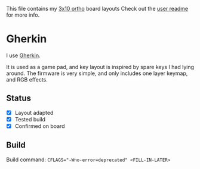 This file contains my [3x10 ortho](../../../default/ortho_3x10) board layouts
Check out the [user readme](../../../../users/bbaserdem/README.md) for more info.

# Gherkin

I use [Gherkin](../../../../keyboards/40percentclub/gherkin/readme.md).

It is used as a game pad, and key layout is inspired by spare keys I had lying around.
The firmware is very simple, and only includes one layer keymap, and RGB effects.

## Status

* [x] Layout adapted
* [x] Tested build
* [x] Confirmed on board

## Build

Build command: `CFLAGS="-Wno-error=deprecated" <FILL-IN-LATER>`
